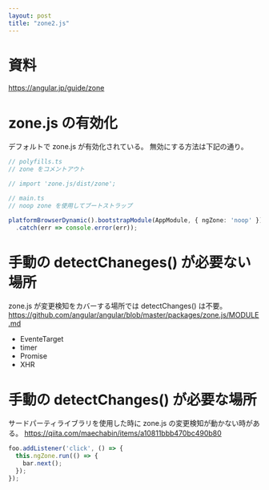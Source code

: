```yaml
---
layout: post
title: "zone2.js"
---
```


# 資料

https://angular.jp/guide/zone

# zone.js の有効化

デフォルトで zone.js が有効化されている。
無効にする方法は下記の通り。

```typescript
// polyfills.ts
// zone をコメントアウト

// import 'zone.js/dist/zone';
```

```typescript
// main.ts
// noop zone を使用してブートストラップ

platformBrowserDynamic().bootstrapModule(AppModule, { ngZone: 'noop' })
  .catch(err => console.error(err));
```

# 手動の detectChaneges() が必要ない場所

zone.js が変更検知をカバーする場所では detectChanges() は不要。
https://github.com/angular/angular/blob/master/packages/zone.js/MODULE.md

- EventeTarget
- timer
- Promise
- XHR

# 手動の detectChanges() が必要な場所

サードパーティライブラリを使用した時に zone.js の変更検知が動かない時がある。
https://qiita.com/maechabin/items/a10811bbb470bc490b80

```typescript
foo.addListener('click', () => {
  this.ngZone.run(() => {
    bar.next();
  });
});
```
